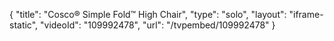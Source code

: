 {
    "title": "Cosco&reg; Simple Fold&trade; High Chair",
    "type": "solo",
    "layout": "iframe-static",
    "videoId": "109992478",
    "url": "\/tvpembed\/109992478"
}